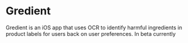 # Gredient
Gredient is an iOS app that uses OCR to identify harmful ingredients in product labels for users back on user preferences. In beta currently

